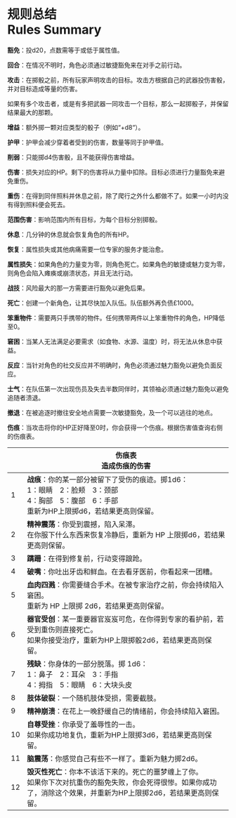 # 规则总结<br>Rules Summary

**豁免**：投d20，点数需等于或低于属性值。

**回合**：在情况不明时，角色必须通过敏捷豁免来在对手之前行动。

**攻击**：在掷骰之前，所有玩家声明攻击的目标。攻击方根据自己的武器投伤害骰，并对目标造成等量的伤害。

如果有多个攻击者，或是有多把武器一同攻击一个目标，那么一起掷骰子，并保留结果最大的那颗。

**增益**：额外掷一颗对应类型的骰子（例如“+d8“）。

**护甲**：护甲会减少穿着者受到的伤害，数量等同于护甲值。

**削弱**：只能掷d4伤害骰，且不能获得伤害增益。

**伤害**：损失对应的HP。剩下的伤害将从力量中扣除。目标必须进行力量豁免来避免重伤。

**重伤**：在得到同伴照料并休息之前，除了爬行之外什么都做不了。如果一小时内没有得到照料便会死去。

**范围伤害**：影响范围内所有目标，为每个目标分别掷骰。

**休息**：几分钟的休息就会恢复角色的所有HP。

**恢复**：属性损失或其他病痛需要一位专家的服务才能治愈。

**属性损失**：如果角色的力量变为零，则角色死亡。如果角色的敏捷或魅力变为零，则角色会陷入瘫痪或崩溃状态，并且无法行动。

**战技**：风险最大的那一方需要进行豁免以避免后果。

**死亡**：创建一个新角色，让其尽快加入队伍。队伍额外再负债£1000。

**笨重物件**：需要两只手携带的物件。任何携带两件以上笨重物件的角色，HP降低至0。

**窘困**：当某人无法满足必要需求（如食物、水源、温度）时，将无法从休息中获益。

**反应**：当针对角色的社交反应并不明确时，角色必须通过魅力豁免以避免负面反应。

**士气**：在队伍第一次出现伤员及失去半数同伴时，其领袖必须通过魅力豁免以避免追随者溃退。

**撤退**：在被追逐时撤往安全地点需要一次敏捷豁免，及一个可以逃往的地点。

**伤痕**：当攻击将你的HP正好降至0时，你会获得一个伤痕。根据伤害值查询右侧的伤痕表。





|      | 伤痕表<br/>造成伤痕的伤害                                    |
| ---- | ------------------------------------------------------------ |
| 1    | **战痕**：你的某一部分被留下了受伤的痕迹。掷1d6：<br/>1：眼睛　2：脸颊　3：颈部<br/>4：胸部　5：腹部　6：手部<br/>重新为HP上限掷d6，若结果更高则保留。 |
| 2    | **精神震荡**：你受到震撼，陷入呆滞。<br/>在你服下什么东西来恢复冷静后，重新为 HP 上限掷d6，若结果更高则保留。 |
| 3    | **蹒跚**：在得到修复前，行动变得踉跄。                       |
| 4    | **破嘴**：你吐出牙齿和鲜血。在去看牙医前，你看起来一团糟。   |
| 5    | **血肉四溅**：你需要缝合手术。在被专家治疗之前，你会持续陷入窘困。<br/>重新为 HP 上限掷 2d6，若结果更高则保留。 |
| 6    | **器官受创**：某一重要器官岌岌可危，在你得到专家的看护前，若受到重伤则直接死亡。<br/>如果你接受治疗，重新为HP上限掷骰2d6，若结果更高则保留。 |
| 7    | **残缺**：你身体的一部分脱落。掷 1d6：<br/>1：鼻子　2：耳朵　3：手指<br/>4：拇指　5：眼睛　6：大块头皮 |
| 8    | **肢体破裂**：一个随机肢体受损，需要截肢。                   |
| 9    | **精神崩溃**：在花上一晚舒缓自己的情绪前，你会持续陷入窘困。 |
| 10   | **自尊受挫**：你承受了羞辱性的一击。<br/>如果你成功地复仇，重新为HP上限掷3d6，若结果更高则保留。 |
| 11   | **脑震荡**：你感觉自己有些不一样了。重新为魅力掷2d6。        |
| 12   | **毁灭性死亡**：你本不该活下来的。死亡的噩梦缠上了你。<br/>如果你下次对抗重伤的豁免失败，你会死得很惨。如果你成功了，消除这个效果，并重新为HP上限掷2d6，若结果更高则保留。 |
